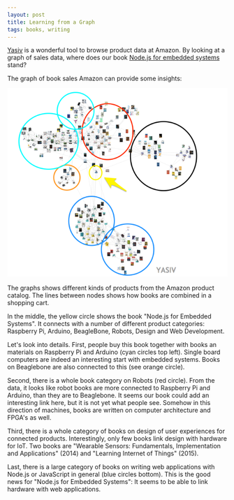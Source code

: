 ```yaml
---
layout: post
title: Learning from a Graph
tags: books, writing
---
```


[Yasiv](http://www.yasiv.com/) is a wonderful tool to browse product data at Amazon. By looking at a graph of sales data, where does our book [Node.js for embedded systems](http://embeddednodejs.com) stand? 

The graph of book sales Amazon can provide some insights:

<img src="/static/images/amz_nodejs_embedded.png" />

The graphs shows different kinds of products from the Amazon product catalog. The lines between nodes shows how books are combined in a shopping cart.

In the middle, the yellow circle shows the book "Node.js for Embedded Systems". It connects with a number of different product categories: Raspberry Pi, Arduino, BeagleBone, Robots, Design and Web Development.

Let's look into details. First, people buy this book together with books an materials on Raspberry Pi and Arduino (cyan circles top left). Single board computers are indeed an interesting start with embedded systems. Books on Beaglebone are also connected to this (see orange circle).

Second, there is a whole book category on Robots (red circle). From the data, it looks like robot books are more connected to Raspberry Pi and Arduino, than they are to Beaglebone. It seems our book could add an interesting link here, but it is not yet what people see. Somehow in this direction of machines, books are written on computer architecture and FPGA's as well.

Third, there is a whole category of books on design of user experiences for connected products. Interestingly, only few books link design with hardware for IoT. Two books are "Wearable Sensors: Fundamentals, Implementation and Applications" (2014) and "Learning Internet of Things" (2015).

Last, there is a large category of books on writing web applications with Node.js or JavaScript in general (blue circles bottom). This is the good news for "Node.js for Embedded Systems": It seems to be able to link hardware with web applications.




